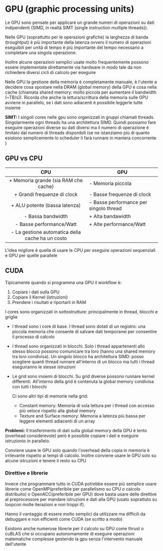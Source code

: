 # GPU (graphic processing units)

Le GPU sono pensate per applicare un grande numeri di operazioni su dati indipendenti (SIMD, in realtà SIMT (single instruction multiple threads)).

Nelle GPU (soprattutto per le operazioni grafiche) la larghezza di banda (troughtput) è più importante della latenza ovvero il numero di operazioni eseguibili per unità di tempo è più importante del tempo necessario a completare una singola operazione.

Inoltre alcune operazioni semplici usate molto frequentemente possono essere implementate direttamente via hardware in modo tale da non richiedere diversi cicli di calcolo per eseguire

Nelle GPU la gestione della memoria è completamente manuale, è l'utente a decidere cosa spostare nella DRAM (global memory) della GPU e cosa nella cache (chiamata shared memory: molto piccola per aumentare il bandwidth (~TB/s)).
Ricorda che anche la lettura/scrittura della memoria sulle GPU avviene in parallelo, se i dati sono adiacenti è possibile leggerle tutte insieme

**SIMT:** I singoli cores nelle gpu sono organizzati in gruppi chiamati threads. Singolarmente ogni threads ha una architettura SIMD. Quindi possiamo fare eseguire operazioni diverse su dati diversi ma il numero di operazione è limitato dal numero di threads disponibili (se ne istanziamo più di quanto esistono semplicemente lo scheduler li farà runnare in maniera concorrente ) 

## GPU vs CPU

|                       CPU                        | GPU                                    |
| :----------------------------------------------: | -------------------------------------- |
|       + Memoria grande (sia RAM che cache)       | - Memoria piccola                      |
|           + Grandi frequenze di clock            | - Basse frequenze di clock             |
|          + ALU potente (bassa latenza)           | - Basse performance per singolo thread |
|                - Bassa bandwidth                 | + Alta bandawidth                      |
|             - Basse performance/Watt             | + Alte performance/Watt                |
| - La gestione automatica della cache ha un costo |                                        |

L'idea migliore è quella di usare le CPU per eseguire operazioni sequenziali e GPU per quelle parallele

## CUDA

Tipicamente quando si programma una GPU il workflow è:

1. Copiare i dati sulla GPU
2. Copiare il Kernel (istruzioni)
3. Prendere i risultati e riportarli in RAM

I cores sono organizzati in sottostrutture: principalmente in thread, blocchi e griglie

- I thread sono i core di base. I thread sono dotati di un registro: una piccola memoria che consente di  salvare dati temporanei per consentire il processo di calcolo

- I thread sono organizzati in blocchi. Solo i thread appartenenti allo stesso blocco possono comunicare tra loro (hanno una shared memory tra loro condivisa). Un singolo blocco ha architettura SIMD: posso scegliere quanti thread runnare all'interno di un blocco ma tutti i thread eseguiranno le stesse istruzioni

- Le grid sono insiemi di blocchi. Su grid diverse possono runnare kernel differenti. All'interno della grid è contenuta la global memory condivisa con tutti i blocchi

  Ci sono altri tipi di memorie nella grid:

  - Constant memory: Memoria di sola lettura per i thread con accesso più veloce rispetto alla global memory
  - Texture and Surface memory: Memoria a latenza più bassa per leggere elementi adiacenti di un array

**Problemi:** Il trasferimento di dati sulla global memory della GPU è lento (overhead considerevole) però è possibile copiare i dati e eseguire istruzionio in parallelo.

Conviene usare le GPU solo quando l'overhead della copia in memoria è irrilevante rispetto ai tempi di calcolo. Inoltre conviene usare le GPU solo su alcune istruzioni e tenere il resto su CPU

### Direttive e librerie

Invece che programmare tutto in CUDA potrebbe essere più semplice usare librerie come OpenMP(preferibile per parallelismo su CPU o calcolo distribuito) o OpenACC(preferibile per GPU) dove basta usare delle direttive al preprocessore per mandare istruzioni e dati alla GPU (usato soprattuto su loopcon molte iterazioni e non troppi if). 

Hanno il vantaggio di essere molto semplici da utilizzare ma difficili da debuggare e non efficienti come CUDA (se scritto a modo)

Esistono anche numerose librerie per il calcolo su GPU come thrust o cuBLAS che si occupano autonomamente di eseguire operazioni matematiche complesse gestendo la gpu senza l'intervento manuale dell'utente